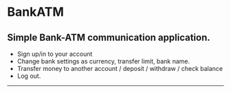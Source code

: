 # BankATM
Simple Bank-ATM communication application.
--------------------------------------------------------------------------------------------------
* Sign up/in to your account 
* Change bank settings as currency, transfer limit, bank name.
* Transfer money to another account / deposit / withdraw / check balance
* Log out.
---------------------------------------------------------------------------------------------------


